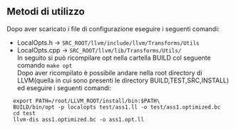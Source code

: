 ## Metodi di utilizzo
Dopo aver scaricato i file di configurazione eseguire i seguenti comandi:

- LocalOpts.h -> <code>SRC_ROOT/llvm/include/llvm/Transforms/Utils</code>
- LocalOpts.cpp -> <code>SRC_ROOT/llvm/lib/Transforms/Utils/</code>
  <br>
  In seguito si può ricompilare opt nella cartella BUILD col seguente comando <code>make opt</code>
  <br>
  Dopo aver ricompilato è possibile andare nella root directory di LLVM(quella in cui sono presenti le directory BUILD,TEST,SRC,INSTALL) ed eseguire i seguenti comandi:

```
  export PATH=/root/LLVM_ROOT/install/bin:$PATH\
  BUILD/bin/opt -p localopts test/ass1.ll -o test/ass1.optimized.bc
  cd test
  llvm-dis ass1.optimized.bc -o ass1.opt.ll
```
